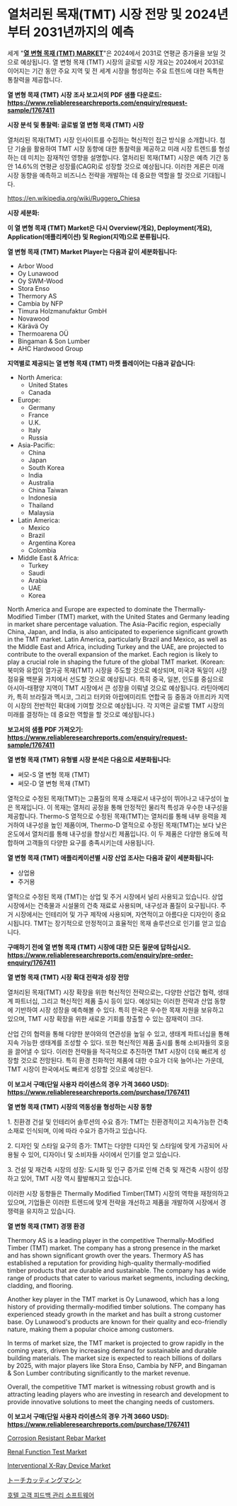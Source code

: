 <p><h1>열처리된 목재(TMT) 시장 전망 및 2024년부터 2031년까지의 예측</h1></p><p>세계 "<strong><a href="https://www.reliableresearchreports.com/global-thermally-modified-timber-market-r1767411">열 변형 목재 (TMT) MARKET</a></strong>"은 2024에서 2031로 연평균 증가율을 보일 것으로 예상됩니다. 열 변형 목재 (TMT) 시장의 글로벌 시장 개요는 2024에서 2031로 이어지는 기간 동안 주요 지역 및 전 세계 시장을 형성하는 주요 트렌드에 대한 독특한 통찰력을 제공합니다.</p>
<p><strong>열 변형 목재 (TMT) 시장 조사 보고서의 PDF 샘플 다운로드: <a href="https://www.reliableresearchreports.com/enquiry/request-sample/1767411">https://www.reliableresearchreports.com/enquiry/request-sample/1767411</a></strong></p>
<p><strong>시장 분석 및 통찰력: 글로벌 열 변형 목재 (TMT) 시장</strong></p>
<p><p>열처리된 목재(TMT) 시장 인사이트를 수집하는 혁신적인 접근 방식을 소개합니다. 첨단 기술을 활용하여 TMT 시장 동향에 대한 통찰력을 제공하고 미래 시장 트렌드를 형성하는 데 미치는 잠재적인 영향을 설명합니다. 열처리된 목재(TMT) 시장은 예측 기간 동안 14.6%의 연평균 성장률(CAGR)로 성장할 것으로 예상됩니다. 이러한 게론은 미래 시장 동향을 예측하고 비즈니스 전략을 개발하는 데 중요한 역할을 할 것으로 기대됩니다.</p></p>
<p><a href="%7CAUTHORITHY_DOMAIN_URL%7C">https://en.wikipedia.org/wiki/Ruggero_Chiesa</a></p>
<p><strong>시장 세분화:</strong></p>
<p><strong>이 열 변형 목재 (TMT) Market은 다시 Overview(개요), Deployment(개요), Application(애플리케이션) 및 Region(지역)으로 분류됩니다.</strong></p>
<p><strong>열 변형 목재 (TMT) Market Player는 다음과 같이 세분화됩니다:</strong></p>
<p><ul><li>Arbor Wood</li><li>Oy Lunawood</li><li>Oy SWM-Wood</li><li>Stora Enso</li><li>Thermory AS</li><li>Cambia by NFP</li><li>Timura Holzmanufaktur GmbH</li><li>Novawood</li><li>Kärävä Oy</li><li>Thermoarena OÜ</li><li>Bingaman & Son Lumber</li><li>AHC Hardwood Group</li></ul></p>
<p><strong>지역별로 제공되는 열 변형 목재 (TMT) 마켓 플레이어는 다음과 같습니다:</strong></p>
<p><ul>
    <li>
        North America:
        <ul>
            <li>United States</li>
            <li>Canada</li>
        </ul>
    </li>
    <li>
        Europe:
        <ul>
            <li>Germany</li>
            <li>France</li>
            <li>U.K.</li>
            <li>Italy</li>
            <li>Russia</li>
        </ul>
    </li>
    <li>
        Asia-Pacific:
        <ul>
            <li>China</li>
            <li>Japan</li>
            <li>South Korea</li>
            <li>India</li>
            <li>Australia</li>
            <li>China Taiwan</li>
            <li>Indonesia</li>
            <li>Thailand</li>
            <li>Malaysia</li>
        </ul>
    </li>
    <li>
        Latin America:
        <ul>
            <li>Mexico</li>
            <li>Brazil</li>
            <li>Argentina Korea</li>
            <li>Colombia</li>
        </ul>
    </li>
    <li>
        Middle East & Africa:
        <ul>
            <li>Turkey</li>
            <li>Saudi</li>
            <li>Arabia</li>
            <li>UAE</li>
            <li>Korea</li>
        </ul>
    </li>
    </ul></p>
<p><p>North America and Europe are expected to dominate the Thermally-Modified Timber (TMT) market, with the United States and Germany leading in market share percentage valuation. The Asia-Pacific region, especially China, Japan, and India, is also anticipated to experience significant growth in the TMT market. Latin America, particularly Brazil and Mexico, as well as the Middle East and Africa, including Turkey and the UAE, are projected to contribute to the overall expansion of the market. Each region is likely to play a crucial role in shaping the future of the global TMT market. (Korean: 북미와 유럽이 열가공 목재(TMT) 시장을 주도할 것으로 예상되며, 미국과 독일이 시장 점유율 백분율 가치에서 선도할 것으로 예상됩니다. 특히 중국, 일본, 인도를 중심으로 아시아-태평양 지역이 TMT 시장에서 큰 성장을 이뤄낼 것으로 예상됩니다. 라틴아메리카, 특히 브라질과 멕시코, 그리고 터키와 아랍에미리트 연합국 등 중동과 아프리카 지역이 시장의 전반적인 확대에 기여할 것으로 예상됩니다. 각 지역은 글로벌 TMT 시장의 미래를 결정하는 데 중요한 역할을 할 것으로 예상됩니다.)</p></p>
<p><strong>보고서의 샘플 PDF 가져오기: <a href="https://www.reliableresearchreports.com/enquiry/request-sample/1767411">https://www.reliableresearchreports.com/enquiry/request-sample/1767411</a></strong></p>
<p><strong>열 변형 목재 (TMT) 유형별 시장 분석은 다음으로 세분화됩니다:</strong></p>
<p><ul><li>써모-S 열 변형 목재 (TMT)</li><li>써모-D 열 변형 목재 (TMT)</li></ul></p>
<p><p>열적으로 수정된 목재(TMT)는 고품질의 목재 소재로서 내구성이 뛰어나고 내구성이 높은 목재입니다. 이 목재는 열처리 공정을 통해 안정적인 물리적 특성과 우수한 내구성을 제공합니다. Thermo-S 열적으로 수정된 목재(TMT)는 열처리를 통해 내부 응력을 제거하여 내구성을 높인 제품이며, Thermo-D 열적으로 수정된 목재(TMT)는 보다 낮은 온도에서 열처리를 통해 내구성을 향상시킨 제품입니다. 이 두 제품은 다양한 용도에 적합하며 고객들의 다양한 요구를 충족시키는데 사용됩니다.</p></p>
<p><strong>열 변형 목재 (TMT) 애플리케이션별 시장 산업 조사는 다음과 같이 세분화됩니다:</strong></p>
<p><ul><li>상업용</li><li>주거용</li></ul></p>
<p><p>열적으로 수정된 목재 (TMT)는 상업 및 주거 시장에서 널리 사용되고 있습니다. 상업 시장에서는 건축물과 시설물의 건축 재료로 사용되며, 내구성과 품질이 요구됩니다. 주거 시장에서는 인테리어 및 가구 제작에 사용되며, 자연적이고 아름다운 디자인이 중요시됩니다. TMT는 장기적으로 안정적이고 효율적인 목재 솔루션으로 인기를 얻고 있습니다.</p></p>
<p><strong>구매하기 전에 열 변형 목재 (TMT) 시장에 대한 모든 질문에 답하십시오. <a href="https://www.reliableresearchreports.com/enquiry/pre-order-enquiry/1767411">https://www.reliableresearchreports.com/enquiry/pre-order-enquiry/1767411</a></strong></p>
<p><strong>열 변형 목재 (TMT) 시장 확대 전략과 성장 전망</strong></p>
<p><p>열처리된 목재(TMT) 시장 확장을 위한 혁신적인 전략으로는, 다양한 산업간 협력, 생태계 파트너십, 그리고 혁신적인 제품 출시 등이 있다. 예상되는 이러한 전략과 산업 동향에 기반하여 시장 성장을 예측해볼 수 있다. 특히 한국은 우수한 목재 자원을 보유하고 있으며, TMT 시장 확장을 위한 새로운 기회를 창출할 수 있는 잠재력이 크다. </p><p>산업 간의 협력을 통해 다양한 분야와의 연관성을 높일 수 있고, 생태계 파트너십을 통해 지속 가능한 생태계를 조성할 수 있다. 또한 혁신적인 제품 출시를 통해 소비자들의 호응을 끌어낼 수 있다. 이러한 전략들을 적극적으로 추진하면 TMT 시장이 더욱 빠르게 성장할 것으로 전망된다. 특히 환경 친화적인 제품에 대한 수요가 더욱 늘어나는 가운데, TMT 시장이 한국에서도 빠르게 성장할 것으로 예상된다.</p></p>
<p><strong>이 보고서 구매(단일 사용자 라이센스의 경우 가격 3660 USD): <a href="https://www.reliableresearchreports.com/purchase/1767411">https://www.reliableresearchreports.com/purchase/1767411</a></strong></p>
<p><strong>열 변형 목재 (TMT) 시장의 역동성을 형성하는 시장 동향</strong></p>
<p><p>1. 친환경 건설 및 인테리어 솔루션의 수요 증가: TMT는 친환경적이고 지속가능한 건축 소재로 인식되며, 이에 따라 수요가 증가하고 있습니다.</p><p>2. 디자인 및 스타일 요구의 증가: TMT는 다양한 디자인 및 스타일에 맞게 가공되어 사용될 수 있어, 디자이너 및 소비자들 사이에서 인기를 얻고 있습니다.</p><p>3. 건설 및 재건축 시장의 성장: 도시화 및 인구 증가로 인해 건축 및 재건축 시장이 성장하고 있어, TMT 시장 역시 활발해지고 있습니다.</p><p>이러한 시장 동향들은 Thermally Modified Timber(TMT) 시장의 역학을 재정의하고 있으며, 기업들은 이러한 트렌드에 맞게 전략을 개선하고 제품을 개발하여 시장에서 경쟁력을 유지하고 있습니다.</p></p>
<p><strong>열 변형 목재 (TMT) 경쟁 환경</strong></p>
<p><p>Thermory AS is a leading player in the competitive Thermally-Modified Timber (TMT) market. The company has a strong presence in the market and has shown significant growth over the years. Thermory AS has established a reputation for providing high-quality thermally-modified timber products that are durable and sustainable. The company has a wide range of products that cater to various market segments, including decking, cladding, and flooring.</p><p>Another key player in the TMT market is Oy Lunawood, which has a long history of providing thermally-modified timber solutions. The company has experienced steady growth in the market and has built a strong customer base. Oy Lunawood's products are known for their quality and eco-friendly nature, making them a popular choice among customers.</p><p>In terms of market size, the TMT market is projected to grow rapidly in the coming years, driven by increasing demand for sustainable and durable building materials. The market size is expected to reach billions of dollars by 2025, with major players like Stora Enso, Cambia by NFP, and Bingaman & Son Lumber contributing significantly to the market revenue.</p><p>Overall, the competitive TMT market is witnessing robust growth and is attracting leading players who are investing in research and development to provide innovative solutions to meet the changing needs of customers.</p></p>
<p><strong>이 보고서 구매(단일 사용자 라이센스의 경우 가격 3660 USD): <a href="https://www.reliableresearchreports.com/purchase/1767411">https://www.reliableresearchreports.com/purchase/1767411</a></strong></p>
<p><p><a href="https://www.linkedin.com/pulse/global-corrosion-resistant-rebar-market-product-type-application-hzopf?trackingId=Qu%2Fdq2jUQ5SdaEeICwMTDQ%3D%3D">Corrosion Resistant Rebar Market</a></p><p><a href="https://www.linkedin.com/pulse/emerging-trends-renal-function-test-market-global-outlook-future-ahbcc?trackingId=DxWfyNw1TtWI%2Bf2yrxt9Nw%3D%3D">Renal Function Test Market</a></p><p><a href="https://medium.com/@clarenceuvalis67867/an-in-depth-analysis-of-the-global-interventional-x-ray-device-market-scope-and-its-rapid-growing-9-7ed9620849da">Interventional X-Ray Device Market</a></p><p><a href="https://medium.com/@novastamm2023/%E3%83%88%E3%83%BC%E3%83%81%E5%88%87%E6%96%AD%E6%A9%9F%E5%B8%82%E5%A0%B4%E3%81%AE%E8%A6%8F%E6%A8%A1-%E6%88%90%E9%95%B7-%E5%B8%82%E5%A0%B4%E3%82%BB%E3%82%B0%E3%83%A1%E3%83%B3%E3%83%86%E3%83%BC%E3%82%B7%E3%83%A7%E3%83%B3%E3%81%A8%E5%9C%B0%E5%9F%9F%E5%88%A5%E3%82%A4%E3%83%B3%E3%82%B5%E3%82%A4%E3%83%88%E3%81%AB%E3%82%88%E3%82%8B%E7%94%A3%E6%A5%AD%E5%88%86%E6%9E%90-%E3%81%9D%E3%81%97%E3%81%A62031%E5%B9%B4%E3%81%BE%E3%81%A7%E3%81%AE%E4%BA%88%E6%B8%AC-797016ec2d66">トーチカッティングマシン</a></p><p><a href="https://github.com/sougarounis/Market-Research-Report-List-5/blob/main/281471998211.md">호텔 고객 피드백 관리 소프트웨어</a></p></p>
